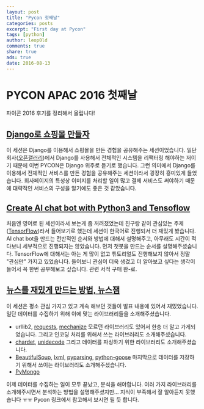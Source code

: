 ```yaml
---
layout: post
title: "Pycon 첫째날"
categories: posts
excerpt: "First day at Pycon"
tags: [python]
author: leop0ld
comments: true
share: true
ads: true
date: 2016-08-13
---
```


# PYCON APAC 2016 첫째날

파이콘 2016 후기를 정리해서 올립니다!


## [Django로 쇼핑몰 만들자](https://www.pycon.kr/2016apac/program/19)

이 세션은 Django를 이용해서 쇼핑몰을 만든 경험을 공유해주는 세션이었습니다.
일단 회사([오픈갤러리](http://www.opengallery.co.kr/))에서 Django를 사용해서 전체적인 시스템을 리팩터링 해야하는 저이기 때문에 이번 PYCON은 Django 위주로 듣기로 했습니다.
그런 의미에서 Django를 이용해서 전체적인 서비스를 만든 경험을 공유해주는 세션이라서 굉장히 흥미있게 들었습니다.
회사페이지의 특성상 이미지를 처리할 일이 많고 결제 서비스도 써야하기 때문에 대략적인 서비스의 구성을 알기에도 좋은 것 같았습니다.


## [Create AI chat bot with Python3 and Tensoflow](https://www.pycon.kr/2016apac/program/14)

처음엔 영어로 된 세션이라서 보는게 좀 꺼려졌었는데 친구랑 같이 관심있는 주제([TensorFlow](http://www.github.com/tensorflow/))라서 들어보기로 했는데 세션이 한국어로 진행되서 더 재밌게 봤습니다.
AI chat bot을 만드는 전반적인 순서와 방법에 대해서 설명해주고, 아무래도 시간이 적다보니 세부적으로 진행되지는 않았습니다.
먼저 챗봇을 만드는 순서를 설명해주셨습니다.
TensorFlow에 대해서는 아는 게 많이 없고 튜토리얼도 진행해보지 않아서 정말 "관심만" 가지고 있었습니다.
들어보니 관심이 더욱 생겼고 더 알아보고 싶다는 생각이 들어서 꼭 한번 공부해보고 싶습니다.
관련 서적 구매 완-료.


## [뉴스를 재밌게 만드는 방법, 뉴스잼](https://www.pycon.kr/2016apac/program/1)

이 세션은 평소 관심 가지고 있고 계속 해보던 것들이 발표 내용에 있어서 재밌었습니다.
일단 데이터를 수집하기 위해 이에 맞는 라이브러리들을 소개해주셨습니다.
- urllib2, [requests](https://github.com/kennethreitz/requests), [mechanize](https://github.com/jjlee/mechanize)
모르던 라이브러리도 있어서 한층 더 알고 가게되었습니다.
그리고 인코딩 처리를 위해서 쓰는 라이브러리도 소개해주셨습니다.
- [chardet](https://github.com/chardet/chardet), [unidecode](https://github.com/iki/unidecode)
그리고 데이터를 파싱하기 위한 라이브러리도 소개해주셨습니다.
- [BeautifulSoup](https://www.crummy.com/software/BeautifulSoup/bs4/doc/), [lxml](http://lxml.de), [pyparsing](http://pyparsing.wikispaces.com), [python-goose](https://github.com/grangier/python-goose)
마지막으로 데이터를 저장하기 위해서 쓰이는 라이브러리도 소개해주셨습니다.
- [PyMongo](https://api.mongodb.com/python/current/)

이제 데이터를 수집하는 일이 모두 끝났고, 분석을 해야합니다.
여러 가지 라이브러리를 소개해주시면서 분석하는 방법을 설명해주셨지만... 지식이 부족해서 잘 알아듣지 못했습니다 ㅠㅠ
Pycon 링크에서 참고해서 보시면 될 듯 합니다.
